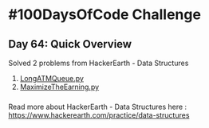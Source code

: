 # #100DaysOfCode Challenge
## Day 64: Quick Overview
Solved 2 problems from HackerEarth - Data Structures
1. [LongATMQueue.py](https://github.com/sandeep-krishna/100DaysOfCode/blob/master/Day%2064/LongATMQueue.py)
2. [MaximizeTheEarning.py](https://github.com/sandeep-krishna/100DaysOfCode/blob/master/Day%2064/MaximizeTheEarning.py)
### 
Read more about HackerEarth - Data Structures here : https://www.hackerearth.com/practice/data-structures